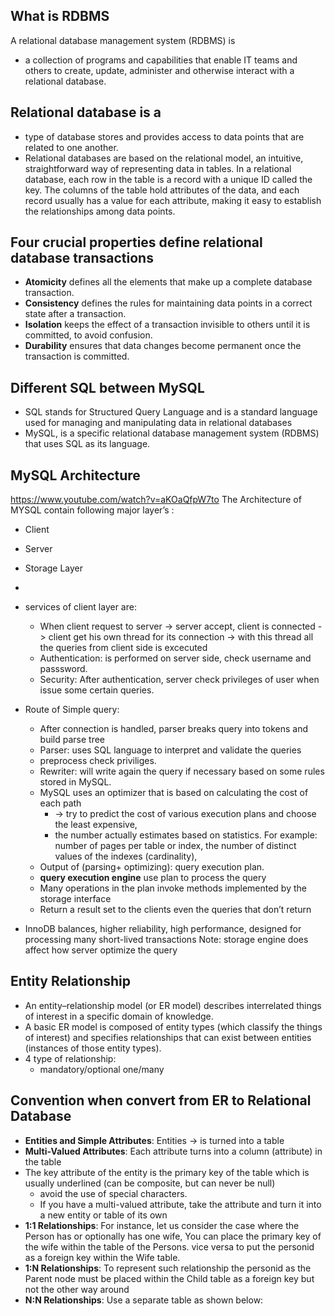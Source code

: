 ## What is RDBMS
A relational database management system (RDBMS) is 
+ a collection of programs and capabilities that enable IT teams and others to create, update, administer and otherwise interact with a relational database.
## Relational database is a
+ type of database
stores and provides access to data points that are related to one another. 
+ Relational databases are based on the relational model, an intuitive, straightforward way of representing data in tables. In a relational database, each row in the table is a record with a unique ID called the key. The columns of the table hold attributes of the data, and each record usually has a value for each attribute, making it easy to establish the relationships among data points.

## Four crucial properties define relational database transactions

+ **Atomicity** defines all the elements that make up a complete database transaction.
+ **Consistency** defines the rules for maintaining data points in a correct state after a transaction.
+ **Isolation** keeps the effect of a transaction invisible to others until it is committed, to avoid confusion.
+ **Durability** ensures that data changes become permanent once the transaction is committed.

## Different SQL between MySQL
+ SQL stands for Structured Query Language and is a standard language used for managing and manipulating data in relational databases
+ MySQL, is a specific relational database management system (RDBMS) that uses SQL as its language.

## MySQL Architecture
https://www.youtube.com/watch?v=aKOaQfpW7to
The Architecture of MYSQL contain following major layer’s :
+ Client
+ Server
+ Storage Layer
+ 

+ services of client layer are:
    + When client request to server -> server accept, client is connected -> client get his own thread for its connection -> with this thread all the queries from client side is excecuted
    + Authentication: is performed on server side, check username and passsword.
    + Security: After authentication, server check privileges of user when issue some certain queries.

+ Route of Simple query:
  + After connection is handled, parser breaks query into tokens and build parse tree
  + Parser: uses SQL language to interpret and validate the queries
  + preprocess check priviliges.
  + Rewriter:  will write again the query if necessary based on some rules stored in MySQL.
  + MySQL uses an optimizer that is based on calculating the cost of each path 
    + -> try to predict the cost of various execution plans and choose the least expensive, 
    + the number actually estimates based on statistics. For example: number of pages per table or index, the number of distinct values of the indexes (cardinality),
  + Output of (parsing+ optimizing): query execution plan.
  + **query execution engine** use plan to process the query
  + Many operations in the plan invoke methods implemented by the storage interface
  + Return a result set to the clients even the queries that don’t return

+ InnoDB balances, higher reliability, high performance, designed for processing  many short-lived transactions
Note: storage engine does affect how server optimize the query

## Entity Relationship
+ An entity–relationship model (or ER model) describes interrelated things of interest in a specific domain of knowledge.
+ A basic ER model is composed of entity types (which classify the things of interest) and specifies relationships that can exist between entities (instances of those entity types).
+ 4 type of relationship:
  + mandatory/optional one/many

## Convention when convert from ER to Relational Database
+ **Entities and Simple Attributes**: Entities ->  is turned into a table
+ **Multi-Valued Attributes**: Each attribute turns into a column (attribute) in the table
+ The key attribute of the entity is the primary key of the table which is usually underlined (can be composite, but can never be null)
  + avoid the use of special characters.
  + If you have a multi-valued attribute, take the attribute and turn it into a new entity or table of its own
+ **1:1 Relationships**: For instance, let us consider the case where the Person has or optionally has one wife, You can place the primary key of the wife within the table of the Persons.  vice versa to put the personid as a foreign key within the Wife table.
+ **1:N Relationships**: To represent such relationship the personid as the Parent node must be placed within the Child table as a foreign key but not the other way around
+ **N:N Relationships**: Use a separate table as shown below: